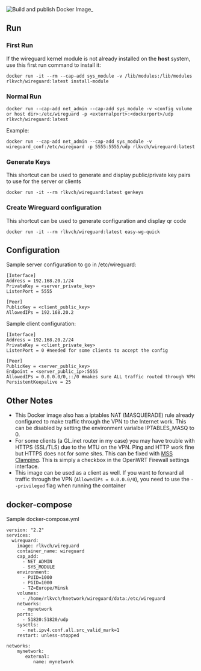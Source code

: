 ![Build and publish Docker Image_](https://github.com/rlkvch/docker-wireguard/workflows/Build%20and%20publish%20Docker%20Image/badge.svg)

## Run
### First Run
If the wireguard kernel module is not already installed on the __host__ system, use this first run command to install it:
```
docker run -it --rm --cap-add sys_module -v /lib/modules:/lib/modules rlkvch/wireguard:latest install-module
```

### Normal Run
```
docker run --cap-add net_admin --cap-add sys_module -v <config volume or host dir>:/etc/wireguard -p <externalport>:<dockerport>/udp rlkvch/wireguard:latest
```
Example:
```
docker run --cap-add net_admin --cap-add sys_module -v wireguard_conf:/etc/wireguard -p 5555:5555/udp rlkvch/wireguard:latest
```
### Generate Keys
This shortcut can be used to generate and display public/private key pairs to use for the server or clients
```
docker run -it --rm rlkvch/wireguard:latest genkeys
```
### Create Wireguard configuration
This shortcut can be used to generate configuration and display qr code
```
docker run -it --rm rlkvch/wireguard:latest easy-wg-quick
```

## Configuration
Sample server configuration to go in /etc/wireguard:
```
[Interface]
Address = 192.168.20.1/24
PrivateKey = <server_private_key>
ListenPort = 5555

[Peer]
PublicKey = <client_public_key>
AllowedIPs = 192.168.20.2
```
Sample client configuration:
```
[Interface]
Address = 192.168.20.2/24
PrivateKey = <client_private_key>
ListenPort = 0 #needed for some clients to accept the config

[Peer]
PublicKey = <server_public_key>
Endpoint = <server_public_ip>:5555
AllowedIPs = 0.0.0.0/0,::/0 #makes sure ALL traffic routed through VPN
PersistentKeepalive = 25
```
## Other Notes
- This Docker image also has a iptables NAT (MASQUERADE) rule already configured to make traffic through the VPN to the Internet work. This can be disabled by setting the environment varialbe IPTABLES_MASQ to 0.
- For some clients (a GL.inet router in my case) you may have trouble with HTTPS (SSL/TLS) due to the MTU on the VPN. Ping and HTTP work fine but HTTPS does not for some sites. This can be fixed with [MSS Clamping](https://www.tldp.org/HOWTO/Adv-Routing-HOWTO/lartc.cookbook.mtu-mss.html). This is simply a checkbox in the OpenWRT Firewall settings interface.
- This image can be used as a client as well. If you want to forward all traffic through the VPN (`AllowedIPs = 0.0.0.0/0`), you need to use the `--privileged` flag when running the container

## docker-compose
Sample docker-compose.yml
```
version: "2.2"
services:
  wireguard:
    image: rlkvch/wireguard
    container_name: wireguard
    cap_add:
      - NET_ADMIN
      - SYS_MODULE
    environment:
      - PUID=1000
      - PGID=1000
      - TZ=Europe/Minsk
    volumes:
      - /home/rlkvch/hnetwork/wireguard/data:/etc/wireguard
    networks:
      - mynetwork
    ports:
      - 51820:51820/udp
    sysctls:
      - net.ipv4.conf.all.src_valid_mark=1
    restart: unless-stopped

networks:
    mynetwork:
       external:
          name: mynetwork
```
